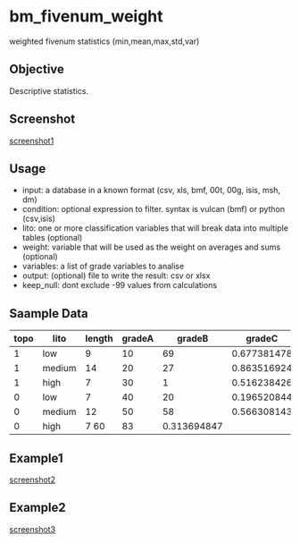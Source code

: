 # bm_fivenum_weight
weighted fivenum statistics (min,mean,max,std,var)
## Objective
Descriptive statistics.
## Screenshot
[screenshot1](./assets/screenshot1.png?raw=true)
## Usage
* input: a database in a known format (csv, xls, bmf, 00t, 00g, isis, msh, dm)
 * condition: optional expression to filter. syntax is vulcan (bmf) or python (csv,isis)
 * lito: one or more classification variables that will break data into multiple tables (optional)
 * weight: variable that will be used as the weight on averages and sums (optional)
 * variables: a list of grade variables to analise
 * output: (optional) file to write the result: csv or xlsx
 * keep_null: dont exclude -99 values from calculations
## Saample Data
topo|lito|length|gradeA|gradeB|gradeC
---|---|---|---|---|---
1|low|9|10|69|0.677381478
1|medium|14|20|27|0.863516924
1|high|7|30|1|0.516238426
0|low|7|40|20|0.196520844
0|medium|12|50|58|0.566308143
0|high|7 60|83|0.313694847
## Example1
[screenshot2](./assets/screenshot2.png?raw=true)
## Example2
[screenshot3](./assets/screenshot3.png?raw=true)
